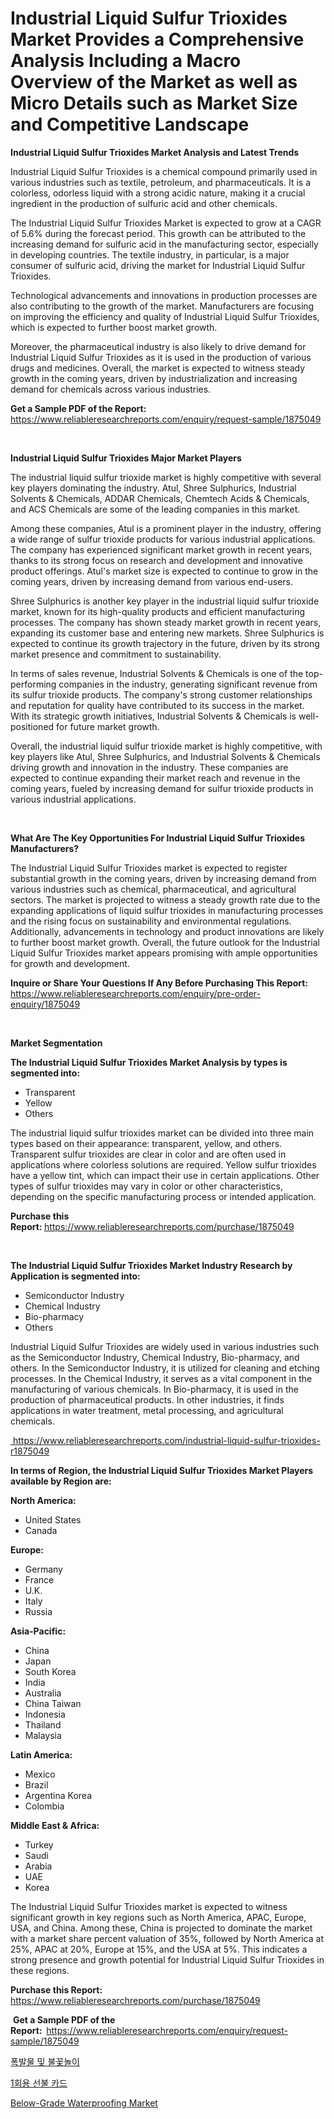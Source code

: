 <p><h1>Industrial Liquid Sulfur Trioxides Market Provides a Comprehensive Analysis Including a Macro Overview of the Market as well as Micro Details such as Market Size and Competitive Landscape</h1></p><p><strong>Industrial Liquid Sulfur Trioxides Market Analysis and Latest Trends</strong></p>
<p><p>Industrial Liquid Sulfur Trioxides is a chemical compound primarily used in various industries such as textile, petroleum, and pharmaceuticals. It is a colorless, odorless liquid with a strong acidic nature, making it a crucial ingredient in the production of sulfuric acid and other chemicals.</p><p>The Industrial Liquid Sulfur Trioxides Market is expected to grow at a CAGR of 5.6% during the forecast period. This growth can be attributed to the increasing demand for sulfuric acid in the manufacturing sector, especially in developing countries. The textile industry, in particular, is a major consumer of sulfuric acid, driving the market for Industrial Liquid Sulfur Trioxides.</p><p>Technological advancements and innovations in production processes are also contributing to the growth of the market. Manufacturers are focusing on improving the efficiency and quality of Industrial Liquid Sulfur Trioxides, which is expected to further boost market growth.</p><p>Moreover, the pharmaceutical industry is also likely to drive demand for Industrial Liquid Sulfur Trioxides as it is used in the production of various drugs and medicines. Overall, the market is expected to witness steady growth in the coming years, driven by industrialization and increasing demand for chemicals across various industries.</p></p>
<p><strong>Get a Sample PDF of the Report:&nbsp;</strong> <a href="https://www.reliableresearchreports.com/enquiry/request-sample/1875049">https://www.reliableresearchreports.com/enquiry/request-sample/1875049</a></p>
<p>&nbsp;</p>
<p><strong>Industrial Liquid Sulfur Trioxides Major Market Players</strong></p>
<p><p>The industrial liquid sulfur trioxide market is highly competitive with several key players dominating the industry. Atul, Shree Sulphurics, Industrial Solvents & Chemicals, ADDAR Chemicals, Chemtech Acids & Chemicals, and ACS Chemicals are some of the leading companies in this market.</p><p>Among these companies, Atul is a prominent player in the industry, offering a wide range of sulfur trioxide products for various industrial applications. The company has experienced significant market growth in recent years, thanks to its strong focus on research and development and innovative product offerings. Atul's market size is expected to continue to grow in the coming years, driven by increasing demand from various end-users.</p><p>Shree Sulphurics is another key player in the industrial liquid sulfur trioxide market, known for its high-quality products and efficient manufacturing processes. The company has shown steady market growth in recent years, expanding its customer base and entering new markets. Shree Sulphurics is expected to continue its growth trajectory in the future, driven by its strong market presence and commitment to sustainability.</p><p>In terms of sales revenue, Industrial Solvents & Chemicals is one of the top-performing companies in the industry, generating significant revenue from its sulfur trioxide products. The company's strong customer relationships and reputation for quality have contributed to its success in the market. With its strategic growth initiatives, Industrial Solvents & Chemicals is well-positioned for future market growth.</p><p>Overall, the industrial liquid sulfur trioxide market is highly competitive, with key players like Atul, Shree Sulphurics, and Industrial Solvents & Chemicals driving growth and innovation in the industry. These companies are expected to continue expanding their market reach and revenue in the coming years, fueled by increasing demand for sulfur trioxide products in various industrial applications.</p></p>
<p>&nbsp;</p>
<p><strong>What Are The Key Opportunities For Industrial Liquid Sulfur Trioxides Manufacturers?</strong></p>
<p><p>The Industrial Liquid Sulfur Trioxides market is expected to register substantial growth in the coming years, driven by increasing demand from various industries such as chemical, pharmaceutical, and agricultural sectors. The market is projected to witness a steady growth rate due to the expanding applications of liquid sulfur trioxides in manufacturing processes and the rising focus on sustainability and environmental regulations. Additionally, advancements in technology and product innovations are likely to further boost market growth. Overall, the future outlook for the Industrial Liquid Sulfur Trioxides market appears promising with ample opportunities for growth and development.</p></p>
<p><strong>Inquire or Share Your Questions If Any Before Purchasing This Report:</strong> <a href="https://www.reliableresearchreports.com/enquiry/pre-order-enquiry/1875049">https://www.reliableresearchreports.com/enquiry/pre-order-enquiry/1875049</a></p>
<p>&nbsp;</p>
<p><strong>Market Segmentation</strong></p>
<p><strong>The Industrial Liquid Sulfur Trioxides Market Analysis by types is segmented into:</strong></p>
<p><ul><li>Transparent</li><li>Yellow</li><li>Others</li></ul></p>
<p><p>The industrial liquid sulfur trioxides market can be divided into three main types based on their appearance: transparent, yellow, and others. Transparent sulfur trioxides are clear in color and are often used in applications where colorless solutions are required. Yellow sulfur trioxides have a yellow tint, which can impact their use in certain applications. Other types of sulfur trioxides may vary in color or other characteristics, depending on the specific manufacturing process or intended application.</p></p>
<p><strong>Purchase this Report:&nbsp;</strong><a href="https://www.reliableresearchreports.com/purchase/1875049">https://www.reliableresearchreports.com/purchase/1875049</a></p>
<p>&nbsp;</p>
<p><strong>The Industrial Liquid Sulfur Trioxides Market Industry Research by Application is segmented into:</strong></p>
<p><ul><li>Semiconductor Industry</li><li>Chemical Industry</li><li>Bio-pharmacy</li><li>Others</li></ul></p>
<p><p>Industrial Liquid Sulfur Trioxides are widely used in various industries such as the Semiconductor Industry, Chemical Industry, Bio-pharmacy, and others. In the Semiconductor Industry, it is utilized for cleaning and etching processes. In the Chemical Industry, it serves as a vital component in the manufacturing of various chemicals. In Bio-pharmacy, it is used in the production of pharmaceutical products. In other industries, it finds applications in water treatment, metal processing, and agricultural chemicals.</p></p>
<p><a href="https://www.reliableresearchreports.com/industrial-liquid-sulfur-trioxides-r1875049">&nbsp;https://www.reliableresearchreports.com/industrial-liquid-sulfur-trioxides-r1875049</a></p>
<p><strong>In terms of Region, the Industrial Liquid Sulfur Trioxides Market Players available by Region are:</strong></p>
<p>
    <p> <strong> North America: </strong>
        <ul>
            <li>United States</li>
            <li>Canada</li>
        </ul>
        </p> 
    <p> <strong> Europe: </strong>
        <ul>
            <li>Germany</li>
            <li>France</li>
            <li>U.K.</li>
            <li>Italy</li>
            <li>Russia</li>
        </ul>
        </p> 
    <p> <strong> Asia-Pacific: </strong>
        <ul>
            <li>China</li>
            <li>Japan</li>
            <li>South Korea</li>
            <li>India</li>
            <li>Australia</li>
            <li>China Taiwan</li>
            <li>Indonesia</li>
            <li>Thailand</li>
            <li>Malaysia</li>
        </ul>
        </p> 
    <p> <strong> Latin America: </strong>
        <ul>
            <li>Mexico</li>
            <li>Brazil</li>
            <li>Argentina Korea</li>
            <li>Colombia</li>
        </ul>
        </p> 
    <p> <strong> Middle East & Africa: </strong>
        <ul>
            <li>Turkey</li>
            <li>Saudi</li>
            <li>Arabia</li>
            <li>UAE</li>
            <li>Korea</li>
        </ul>
    </p>
    </p>
<p><p>The Industrial Liquid Sulfur Trioxides market is expected to witness significant growth in key regions such as North America, APAC, Europe, USA, and China. Among these, China is projected to dominate the market with a market share percent valuation of 35%, followed by North America at 25%, APAC at 20%, Europe at 15%, and the USA at 5%. This indicates a strong presence and growth potential for Industrial Liquid Sulfur Trioxides in these regions.</p></p>
<p><strong>Purchase this Report: </strong><a href="https://www.reliableresearchreports.com/purchase/1875049">https://www.reliableresearchreports.com/purchase/1875049</a></p>
<p>&nbsp;<strong>Get a Sample PDF of the Report:&nbsp;&nbsp;</strong><a href="https://www.reliableresearchreports.com/enquiry/request-sample/1875049">https://www.reliableresearchreports.com/enquiry/request-sample/1875049</a></p>
<p><strong></strong></p>
<p><p><a href="https://medium.com/@caseysheehand5/%ED%8F%AD%EB%B0%9C%EB%AC%BC-%EB%B0%8F-%ED%8F%AD%EC%A3%BD-%EC%8B%9C%EC%9E%A5-%EA%B7%9C%EB%AA%A8-%EB%B0%8F-%EC%A0%90%EC%9C%A0%EC%9C%A8-%EB%B6%84%EC%84%9D-%EC%84%B1%EC%9E%A5-%EC%B6%94%EC%9D%B4-%EB%B0%8F-%EC%98%88%EC%B8%A1-2024-2031-d66b02f5c587">폭발물 및 불꽃놀이</a></p><p><a href="https://medium.com/@leigh462/2024%EB%85%84%EB%B6%80%ED%84%B0-2031%EB%85%84%EA%B9%8C%EC%A7%80%EC%9D%98-%EC%9D%BC%ED%9A%8C%EC%9A%A9-%EC%84%A0%EB%B6%88-%EC%B9%B4%EB%93%9C-%EC%8B%9C%EC%9E%A5-%EC%84%B1%EC%9E%A5-%EC%A0%84%EB%A7%9D-%EB%B0%8F-%EC%95%A0%ED%94%8C%EB%A6%AC%EC%BC%80%EC%9D%B4%EC%85%98-%EC%A7%80%EC%97%AD-%EC%A0%84%EB%A7%9D-%EB%B0%8F-%EC%88%98%EC%9D%B5%EC%97%90-%EB%94%B0%EB%A5%B8-%EC%8B%9C%EC%9E%A5-%EB%8F%99%ED%96%A5-%EB%B6%84%EC%84%9D%EC%9D%80-%EC%97%B0%ED%8F%89%EA%B7%A0-%EC%84%B1%EC%9E%A5%EB%A5%A0%EC%9D%B4-%EB%A1%9C-%EC%A0%9C%EC%8B%9C%EB%90%98%EA%B3%A0-%EC%9E%88%EC%8A%B5%EB%8B%88%EB%8B%A4-c398d1db382c">1회용 선불 카드</a></p><p><a href="https://github.com/moyahfrancoestellec51j635wcx/Market-Research-Report-List-3/blob/main/below-grade-waterproofing-market.md">Below-Grade Waterproofing Market</a></p></p>